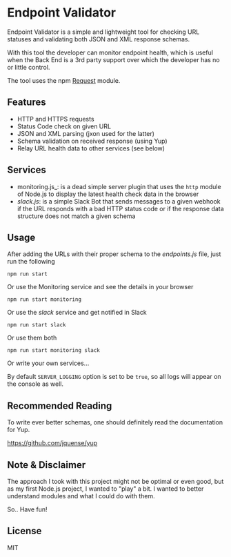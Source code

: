# Endpoint Validator
Endpoint Validator is a simple and lightweight tool for checking URL statuses and validating both JSON and XML response schemas.

With this tool the developer can monitor endpoint health, which is useful when the Back End is a 3rd party support over which the developer has no or little control.

The tool uses the npm [Request](https://github.com/request/request) module.

## Features
- HTTP and HTTPS requests
- Status Code check on given URL
- JSON and XML parsing (jxon used for the latter)
- Schema validation on received response (using Yup)
- Relay URL health data to other services (see below)

## Services
- monitoring.js_: is a dead simple server plugin that uses the `http` module of Node.js to display the latest health check data in the browser
- _slack.js_: is a simple Slack Bot that sends messages to a given webhook if the URL responds with a bad HTTP status code or if the response data structure does not match a given schema

## Usage
After adding the URLs with their proper schema to the _endpoints.js_ file, just run the following

    npm run start

Or use the Monitoring service and see the details in your browser

    npm run start monitoring

Or use the _slack_ service and get notified in Slack

    npm run start slack

Or use them both

    npm run start monitoring slack

Or write your own services...


By default `SERVER_LOGGING` option is set to be `true`, so all logs will appear on the console as well.

## Recommended Reading
To write ever better schemas, one should definitely read the documentation for Yup.

https://github.com/jquense/yup

## Note & Disclaimer
The approach I took with this project might not be optimal or even good, but as my first Node.js project, I wanted to "play" a bit. I wanted to better understand modules and what I could do with them.

So.. Have fun!

## License
MIT